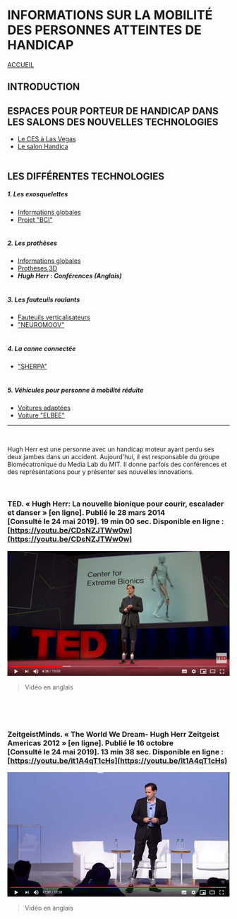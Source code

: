 # INFORMATIONS SUR LA MOBILITÉ DES PERSONNES ATTEINTES DE HANDICAP
[ACCUEIL](index.md)
## INTRODUCTION  

## ESPACES POUR PORTEUR DE HANDICAP DANS LES SALONS DES NOUVELLES TECHNOLOGIES 
* [Le CES à Las Vegas](ces.md)
* [Le salon Handica](handica.md)
<br/> <br/>
## LES DIFFÉRENTES TECHNOLOGIES
##### 1. Les exosquelettes  
- [Informations globales](exoprésent.md)
- [Projet "BCI"](BCI.md)
<br/><br/>
##### 2. Les prothèses
- [Informations globales](Prothèseinfo.md)
- [Prothèses 3D](Prothèse3D.md)
- **_Hugh Herr : Conférences (Anglais)_**
<br/><br/>
##### 3. Les fauteuils roulants
- [Fauteuils verticalisateurs](FauteuilVertical.md)
- ["NEUROMOOV"](Neuromoov.md)
<br/><br/>
##### 4. La canne connectée
- ["SHERPA"](Canneconnectée.md)
<br/><br/>
##### 5. Véhicules pour personne à mobilité réduite
- [Voitures adaptées](Voitureadaptée.md)
- [Voiture "ELBEE"](Elbee.md)

----------------------------------------------------------
<br/>

Hugh Herr est une personne avec un handicap moteur ayant perdu ses deux jambes dans un accident.
Aujourd'hui, il est responsable du groupe Biomécatronique du Media Lab du MIT. Il donne parfois des conférences et des représentations pour y présenter ses nouvelles innovations.

<br/>

### TED. « Hugh Herr: La nouvelle bionique pour courir, escalader et danser » [en ligne]. Publié le 28 mars 2014 [Consulté le 24 mai 2019]. 19 min 00 sec. Disponible en ligne : [https://youtu.be/CDsNZJTWw0w](https://youtu.be/CDsNZJTWw0w)
![HughHerr1.PNG](images/HughHerr1.PNG "Hugh Herr - TED")
> Vidéo en anglais

<br/><br/><br/>

### ZeitgeistMinds. « The World We Dream- Hugh Herr Zeitgeist Americas 2012 » [en ligne]. Publié le 16 octobre [Consulté le 24 mai 2019]. 13 min 38 sec. Disponible en ligne : [https://youtu.be/it1A4qT1cHs](https://youtu.be/it1A4qT1cHs)
![HughHerr2.PNG](images/HughHerr2.PNG "Hugh Herr - Exposition")
> Vidéo en anglais
